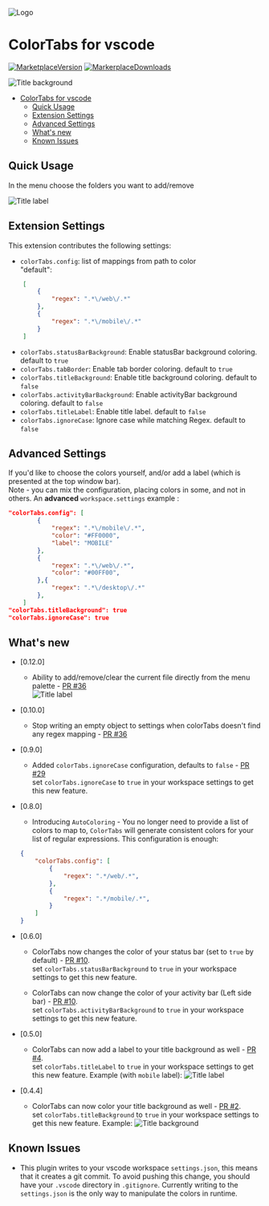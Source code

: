 ![Logo](https://github.com/oreporan/color-tabs-vscode/raw/master/./docs/ColorTabs.png)
# ColorTabs for vscode

[![MarketplaceVersion](https://vsmarketplacebadge.apphb.com/version/orepor.color-tabs-vscode-ext.svg)](https://marketplace.visualstudio.com/items?itemName=orepor.color-tabs-vscode-ext#overview)
[![MarkerplaceDownloads](https://vsmarketplacebadge.apphb.com/downloads/orepor.color-tabs-vscode-ext.svg)](https://marketplace.visualstudio.com/items?itemName=orepor.color-tabs-vscode-ext#overview)

![Title background](https://github.com/oreporan/color-tabs-vscode/raw/master/./docs/coverGif.gif)


<!-- TOC -->

- [ColorTabs for vscode](#colortabs-for-vscode)
    - [Quick Usage](#quick-usage)
    - [Extension Settings](#extension-settings)
    - [Advanced Settings](#advanced-settings)
    - [What's new](#whats-new)
    - [Known Issues](#known-issues)

<!-- /TOC -->

## Quick Usage
In the menu choose the folders you want to add/remove

![Title label](https://github.com/oreporan/color-tabs-vscode/raw/master/./docs/contextMenu.png)

## Extension Settings

This extension contributes the following settings:

* `colorTabs.config`:  list of mappings from path to color         
"default": 
```json
    [
        {
            "regex": ".*\/web\/.*"
        },
        {
            "regex": ".*\/mobile\/.*"
        }
    ]
```

* `colorTabs.statusBarBackground`:  Enable statusBar background coloring. default to `true`
* `colorTabs.tabBorder`:  Enable tab border coloring. default to `true`
* `colorTabs.titleBackground`:  Enable title background coloring. default to `false`
* `colorTabs.activityBarBackground`:  Enable activityBar background coloring. default to `false`
* `colorTabs.titleLabel`:  Enable title label. default to `false`
* `colorTabs.ignoreCase`:  Ignore case while matching Regex. default to `false`

## Advanced Settings
If you'd like to choose the colors yourself, and/or add a label (which is presented at the top window bar).    
Note - you can mix the configuration, placing colors in some, and not in others.
An **advanced** `workspace.settings` example : 

```json
"colorTabs.config": [
        {
            "regex": ".*\/mobile\/.*",
            "color": "#FF0000",
            "label": "MOBILE"
        },
        {
            "regex": ".*\/web\/.*",
            "color": "#00FF00",
        },{
            "regex": ".*\/desktop\/.*"
        },
    ]
"colorTabs.titleBackground": true    
"colorTabs.ignoreCase": true    
```


## What's new

* [0.12.0]
    - Ability to add/remove/clear the current file directly from the menu palette - [PR #36](https://github.com/oreporan/color-tabs-vscode/pull/46)  
    ![Title label](https://github.com/oreporan/color-tabs-vscode/raw/master/./docs/contextMenu.png)

* [0.10.0]
    - Stop writing an empty object to settings when colorTabs doesn't find any regex mapping - [PR #36](https://github.com/oreporan/color-tabs-vscode/pull/36)  


* [0.9.0]
    - Added `colorTabs.ignoreCase` configuration, defaults to `false` -  [PR #29](https://github.com/oreporan/color-tabs-vscode/pull/29)    
     set `colorTabs.ignoreCase` to `true` in your workspace settings to get this new feature.

     
* [0.8.0]
    - Introducing `AutoColoring` - You no longer need to provide a list of colors to map to, `ColorTabs` will generate consistent colors for your list of regular expressions. This configuration is enough:
    ```json
    {
        "colorTabs.config": [
            {
                "regex": ".*/web/.*",
            },
            {
                "regex": ".*/mobile/.*",
            }
        ]
    }
    ```


* [0.6.0]
    - ColorTabs now changes the color of your status bar (set to `true` by default) - [PR #10](https://github.com/oreporan/color-tabs-vscode/pull/10).    
    set `colorTabs.statusBarBackground` to `true` in your workspace settings to get this new feature.

    - ColorTabs can now change the color of your activity bar (Left side bar) - [PR #10](https://github.com/oreporan/color-tabs-vscode/pull/10).    
    set `colorTabs.activityBarBackground` to `true` in your workspace settings to get this new feature.


* [0.5.0]
    - ColorTabs can now add a label to your title background as well - [PR #4](https://github.com/oreporan/color-tabs-vscode/pull/4).    
    set `colorTabs.titleLabel` to `true` in your workspace settings to get this new feature.
    Example (with `mobile` label):
    ![Title label](https://github.com/oreporan/color-tabs-vscode/raw/master/./docs/color-tabs-5.0.png)


* [0.4.4]

    - ColorTabs can now color your title background as well - [PR #2](https://github.com/oreporan/color-tabs-vscode/pull/2).    
    set `colorTabs.titleBackground` to `true` in your workspace settings to get this new feature.
    Example:
    ![Title background](https://github.com/oreporan/color-tabs-vscode/raw/master/./docs/color-tabs-4.4.gif)


## Known Issues
* This plugin writes to your vscode workspace `settings.json`, this means that it creates a git commit. To avoid pushing this change, you should have your `.vscode` directory in `.gitignore`. Currently writing to the `settings.json` is the only way to manipulate the colors in runtime.
